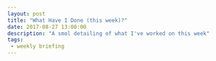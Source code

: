 ```yaml
---
layout: post
title: "What Have I Done (this week)?"
date: 2017-08-27 13:00:00
description: "A smol detailing of what I've worked on this week"
tags:
 - weekly briefing
---
```


